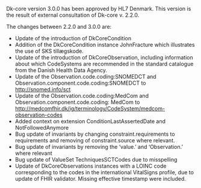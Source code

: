 Dk-core version 3.0.0 has been approved by HL7 Denmark. This version is the result of external consultation of Dk-core v. 2.2.0. 

The changes between 2.2.0 and 3.0.0 are: 
* Update of the introduction of DkCoreCondition
* Addition of the DkCoreCondition instance JohnFracture which illustrates the use of SKS tillægskode. 
* Update of the introduction of DkCoreObservation, including information about which CodeSystems are recommended in the standard catalogue from the Danish Health Data Agency.
* Update of the Observation.code.coding:SNOMEDCT and Observation.component.code.coding:SNOMEDCT to http://snomed.info/sct 
* Update of the Observation.code.coding:MedCom and Observation.component.code.coding: MedCom to http://medcomfhir.dk/ig/terminology/CodeSystem/medcom-observation-codes 
* Added context on extension ConditionLastAssertedDate and NotFollowedAnymore
* Bug update of invariants by changing constraint.requirements to requirements and removing of constraint.source where relevant. 
* Bug update of invariants by removing the ‘value.’ and ‘Observation.’ where relevant
* Bug update of ValueSet TechniquesSCTCodes due to misspelling
* Update of DkCoreObservations instances with a LOINC code corresponding to the codes in the international VitalSigns profile, due to update of FHIR validator. Missing effective timestamp were included.
